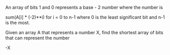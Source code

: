 An array of bits 1 and 0 represents a base - 2 number where the number is 

sum(A[i] * (-2)**i) for i = 0 to n-1 where 0 is the least significant bit and n-1 is the most. 

Given an array A that represents a number X, find the shortest array of bits that can represent the number

-X


